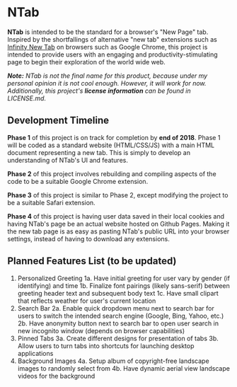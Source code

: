 # NTab

**NTab** is intended to be the standard for a browser's "New Page" tab. Inspired by the shortfallings of alternative "new tab" extensions such as [Infinity New Tab](https://chrome.google.com/webstore/detail/infinity-new-tab-pro/nnnkddnnlpamobajfibfdgfnbcnkgngh?hl=en) on browsers such as Google Chrome, this project is intended to provide users with an engaging and productivity-stimulating page to begin their exploration of the world wide web.

***Note:** NTab is not the final name for this product, because under my personal opinion it is not cool enough. However, it will work for now. Additionally, this project's **license information** can be found in LICENSE.md.*

## Development Timeline

**Phase 1** of this project is on track for completion by **end of 2018**. Phase 1 will be coded as a standard website (HTML/CSS/JS) with a main HTML document representing a new tab. This is simply to develop an understanding of NTab's UI and features.

**Phase 2** of this project involves rebuilding and compiling aspects of the code to be a suitable Google Chrome extension.

**Phase 3** of this project is similar to Phase 2, except modifying the project to be a suitable Safari extension.

**Phase 4** of this project is having user data saved in their local cookies and having NTab's page be an actual website hosted on Github Pages. Making it the new tab page is as easy as pasting NTab's public URL into your browser settings, instead of having to download any extensions.

## Planned Features List (to be updated)
1. Personalized Greeting
  1a. Have initial greeting for user vary by gender (if identifying) and time
  1b. Finalize font pairings (likely sans-serif) between greeting header text and subsequent body text
  1c. Have small clipart that reflects weather for user's current location
2. Search Bar
  2a. Enable quick dropdown menu next to search bar for users to switch the intended search engine (Google, Bing, Yahoo, etc.)
  2b. Have anonymity button next to search bar to open user search in new incognito window (depends on browser capabilities)
3. Pinned Tabs
  3a. Create different designs for presentation of tabs
  3b. Allow users to turn tabs into shortcuts for launching desktop applications
4. Background Images
  4a. Setup album of copyright-free landscape images to randomly select from
  4b. Have dynamic aerial view landscape videos for the background
